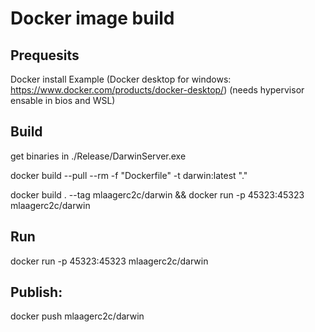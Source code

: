  # Docker image build

## Prequesits
Docker install 
Example (Docker desktop for windows: https://www.docker.com/products/docker-desktop/) (needs hypervisor ensable in bios and WSL)



## Build

get binaries in ./Release/DarwinServer.exe

docker build --pull --rm -f "Dockerfile" -t darwin:latest "." 

docker build . --tag mlaagerc2c/darwin && docker run -p 45323:45323  mlaagerc2c/darwin 

## Run

docker run -p 45323:45323  mlaagerc2c/darwin

## Publish:

docker push mlaagerc2c/darwin
